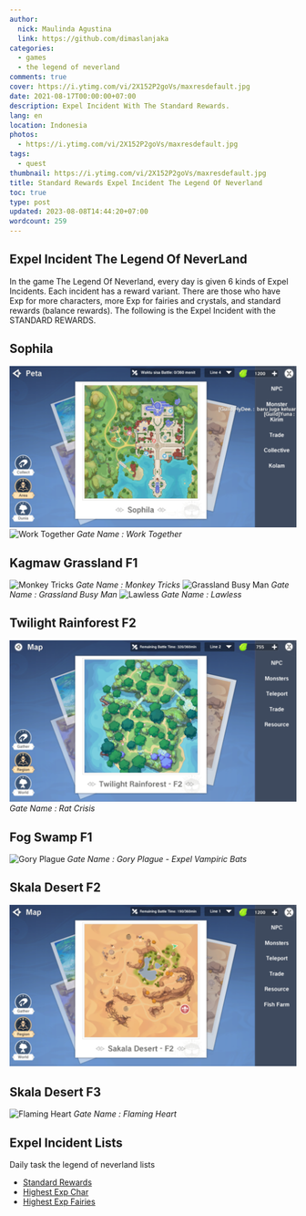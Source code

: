 ```yaml
---
author:
  nick: Maulinda Agustina
  link: https://github.com/dimaslanjaka
categories:
  - games
  - the legend of neverland
comments: true
cover: https://i.ytimg.com/vi/2X152P2goVs/maxresdefault.jpg
date: 2021-08-17T00:00:00+07:00
description: Expel Incident With The Standard Rewards.
lang: en
location: Indonesia
photos:
  - https://i.ytimg.com/vi/2X152P2goVs/maxresdefault.jpg
tags:
  - quest
thumbnail: https://i.ytimg.com/vi/2X152P2goVs/maxresdefault.jpg
title: Standard Rewards Expel Incident The Legend Of Neverland
toc: true
type: post
updated: 2023-08-08T14:44:20+07:00
wordcount: 259
---
```


<!-- toc -->

<h2 id="Intro">Expel Incident The Legend Of NeverLand</h2>
In the game The Legend Of Neverland, every day is given 6 kinds of Expel Incidents. Each incident has a reward variant. There are those who have Exp for more characters, more Exp for fairies and crystals, and standard rewards (balance rewards). The following is the Expel Incident with the STANDARD REWARDS.


## Sophila
![](Standard%20Rewards/Sophilia.png)
![Work Together](https://user-images.githubusercontent.com/12471057/131433396-702bbcc8-1c0b-43d8-a688-caff61d8d8b2.png)
*Work Together*

## Kagmaw Grassland F1
![Monkey Tricks](https://user-images.githubusercontent.com/12471057/131432947-509bdb14-e643-4859-965f-b634ea8f8805.png)
*Monkey Tricks*
![Grassland Busy Man](https://user-images.githubusercontent.com/12471057/131443088-50778773-7e35-4474-bbc9-14d75b3943d0.png)
*Grassland Busy Man*
![Lawless](https://user-images.githubusercontent.com/12471057/132125883-1c0ca56c-f32e-4b86-b0d3-d56876384cde.png)
*Lawless*

## Twilight Rainforest F2
![](./Standard%20Rewards/Twilight%20Rainforest%20F2.png)
*Rat Crisis*

  ## Fog Swamp F1
  ![Gory Plague](https://user-images.githubusercontent.com/12471057/136440610-bf123bea-e18a-4ff8-9de6-b735d2ddb3bf.png)
  *Gory Plague - Expel Vampiric Bats*

## Skala Desert F2
![](Standard%20Rewards/Skala%20Desert%20F2.png)

## Skala Desert F3
![Flaming Heart](https://user-images.githubusercontent.com/12471057/131433100-70aa2477-fc05-4e1d-be15-b63ac72b8841.png)
*Flaming Heart*

## Expel Incident Lists
Daily task the legend of neverland lists
- [Standard Rewards](Standard%20Rewards.md)
- [Highest Exp Char](Exp%20Char.md)
- [Highest Exp Fairies](Crystals%20Fairy%20Exp.md)

<style>em::before{content:"Gate Name : ";}</style>
